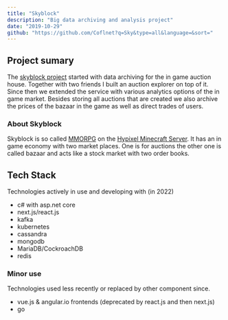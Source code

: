 ```yaml
---
title: "Skyblock"
description: "Big data archiving and analysis project"
date: "2019-10-29"
github: "https://github.com/Coflnet?q=Sky&type=all&language=&sort="
---
```


## Project sumary
The [skyblock project](https://sky.coflnet.com) started with data archiving for the in game auction house. 
Together with two friends I built an auction explorer on top of it.  
Since then we extended the service with various analytics options of the in game market.
Besides storing all auctions that are created we also archive the prices of the bazaar in the game as well as direct trades of users.

### About Skyblock
Skyblock is so called [MMORPG](https://en.wikipedia.org/wiki/Massively_multiplayer_online_role-playing_game) on the [Hypixel Minecraft Server](https://en.wikipedia.org/wiki/Hypixel).
It has an in game economy with two market places. One is for auctions the other one is called bazaar and acts like a stock market with two order books.

## Tech Stack 
Technologies actively in use and developing with (in 2022)
* c# with asp.net core
* next.js/react.js
* kafka
* kubernetes
* cassandra
* mongodb
* MariaDB/CockroachDB
* redis 

### Minor use
Technologies used less recently or replaced by other component since.
* vue.js & angular.io frontends (deprecated by react.js and then next.js)
* go